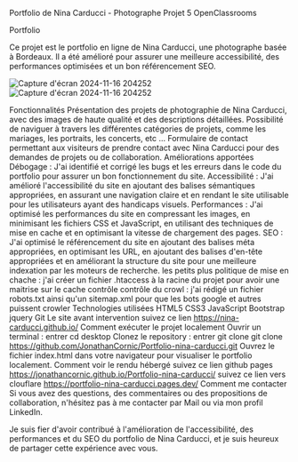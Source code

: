 Portfolio de Nina Carducci - Photographe
Projet 5 OpenClassrooms

Portfolio

Ce projet est le portfolio en ligne de Nina Carducci, une photographe basée à Bordeaux. Il a été amélioré pour assurer une meilleure accessibilité, des performances optimisées et un bon référencement SEO.

![Capture d'écran 2024-11-16 204252](https://github.com/user-attachments/assets/409696a0-cb29-42c7-b886-881ec235941f)
![Capture d'écran 2024-11-16 204252](https://github.com/user-attachments/assets/4d790210-efe3-4556-b06c-381a132ffc59)


Fonctionnalités
Présentation des projets de photographie de Nina Carducci, avec des images de haute qualité et des descriptions détaillées.
Possibilité de naviguer à travers les différentes catégories de projets, comme les mariages, les portraits, les concerts, etc ...
Formulaire de contact permettant aux visiteurs de prendre contact avec Nina Carducci pour des demandes de projets ou de collaboration.
Améliorations apportées
Débogage : J'ai identifié et corrigé les bugs et les erreurs dans le code du portfolio pour assurer un bon fonctionnement du site.
Accessibilité : J'ai amélioré l'accessibilité du site en ajoutant des balises sémantiques appropriées, en assurant une navigation claire et en rendant le site utilisable pour les utilisateurs ayant des handicaps visuels.
Performances : J'ai optimisé les performances du site en compressant les images, en minimisant les fichiers CSS et JavaScript, en utilisant des techniques de mise en cache et en optimisant la vitesse de chargement des pages.
SEO : J'ai optimisé le référencement du site en ajoutant des balises méta appropriées, en optimisant les URL, en ajoutant des balises d'en-tête appropriées et en améliorant la structure du site pour une meilleure indexation par les moteurs de recherche.
les petits plus
politique de mise en chache : j'ai créer un fichier .htaccess à la racine du projet pour avoir une maitrise sur le cache contrôle
contrôle du crowl : j'ai rédigé un fichier robots.txt ainsi qu'un sitemap.xml pour que les bots google et autres puissent crowler
Technologies utilisées
HTML5
CSS3
JavaScript
Bootstrap
jquery
Git
Le site avant intervention
suivez ce lien https://nina-carducci.github.io/
Comment exécuter le projet localement
Ouvrir un terminal : entrer cd desktop
Clonez le repository : entrer git clone git clone https://github.com/JonathanCornic/Portfolio-nina-carducci.git
Ouvrez le fichier index.html dans votre navigateur pour visualiser le portfolio localement.
Comment voir le rendu hébergé
suivez ce lien github pages https://jonathancornic.github.io/Portfolio-nina-carducci/
suivez ce lien vers clouflare https://portfolio-nina-carducci.pages.dev/
Comment me contacter
Si vous avez des questions, des commentaires ou des propositions de collaboration, n'hésitez pas à me contacter par Mail ou via mon profil LinkedIn.

Je suis fier d'avoir contribué à l'amélioration de l'accessibilité, des performances et du SEO du portfolio de Nina Carducci, et je suis heureux de partager cette expérience avec vous.
